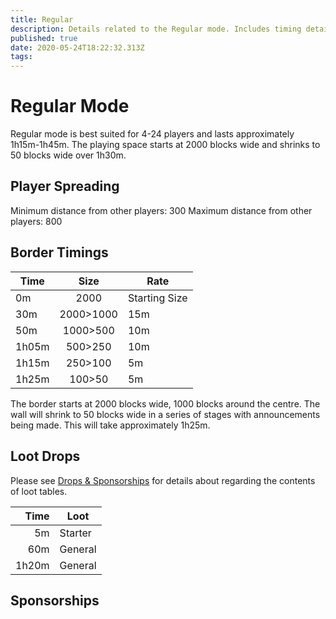 ```yaml
---
title: Regular
description: Details related to the Regular mode. Includes timing details, estimated play time and recommended about of players.
published: true
date: 2020-05-24T18:22:32.313Z
tags: 
---
```


# Regular Mode

Regular mode is best suited for 4-24 players and lasts approximately 1h15m-1h45m. The playing space starts at 2000 blocks wide and shrinks to 50 blocks wide over 1h30m.

## Player Spreading
Minimum distance from other players: 300
Maximum distance from other players: 800

## Border Timings
Time | Size | Rate
--- | :---: | ---
0m | 2000 | Starting Size
30m | 2000>1000 | 15m
50m | 1000>500 | 10m
1h05m | 500>250 | 10m
1h15m | 250>100 | 5m
1h25m | 100>50 | 5m

The border starts at 2000 blocks wide, 1000 blocks around the centre. The wall will shrink to 50 blocks wide in a series of stages with announcements being made. This will take approximately 1h25m.



## Loot Drops

Please see [Drops & Sponsorships](/docs/drops) for details about regarding the contents of loot tables.

Time | Loot
---:|---
5m | Starter
60m | General
1h20m | General

## Sponsorships